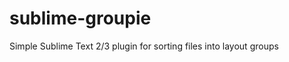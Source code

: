 sublime-groupie
===============

Simple Sublime Text 2/3 plugin for sorting files into layout groups
